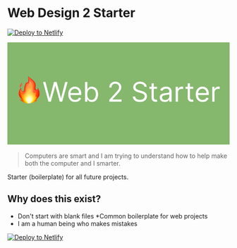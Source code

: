 # Web Design 2 Starter

<a href="https://app.netlify.com/start/deploy?repository=https://github.com/ewuweblab/web-2-starter">

<img src="https://www.netlify.com/img/deploy/button.svg" alt="Deploy to Netlify">

</a>


<!-- <img src="web2.webp" /> -->
![Web 2 Starter](web2.webp)


>Computers are smart and I am trying to understand how to help make both the computer and I smarter. 

Starter (boilerplate) for all future projects. 

## Why does this exist?
* Don't start with blank files 
*Common boilerplate for web projects
* I am a human being who makes mistakes 
<a href="https://app.netlify.com/start/deploy?repository=https://github.com/ewuweblab/web-2-starter">

<img src="https://www.netlify.com/img/deploy/button.svg" alt="Deploy to Netlify">

</a>